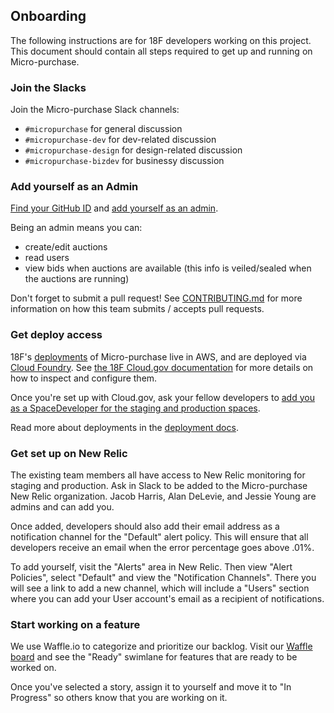 ## Onboarding

The following instructions are for 18F developers working on this project. This
document should contain all steps required to get up and running on
Micro-purchase.

### Join the Slacks

Join the Micro-purchase Slack channels:

* `#micropurchase` for general discussion
* `#micropurchase-dev` for dev-related discussion
* `#micropurchase-design` for design-related discussion
* `#micropurchase-bizdev` for businessy discussion

### Add yourself as an Admin

[Find your GitHub ID](http://caius.github.io/github_id/) and [add yourself as an
admin](../config/admins.yml).

Being an admin means you can:
* create/edit auctions
* read users
* view bids when auctions are available (this info is veiled/sealed when the
auctions are running)

Don't forget to submit a pull request! See
[CONTRIBUTING.md](../CONTRIBUTING.md) for more information on how this team submits
/ accepts pull requests.

### Get deploy access

18F's [deployments](http://12factor.net/codebase) of Micro-purchase live in AWS,
and are deployed via [Cloud Foundry](http://www.cloudfoundry.org). See [the 18F
Cloud.gov documentation](https://docs.cloud.gov) for more details on how to
inspect and configure them.

Once you're set up with Cloud.gov, ask your fellow developers to [add you as a
SpaceDeveloper for the staging and
production spaces](https://docs.cloud.gov/apps/managing-teammates/#give-roles-to-a-teammate).

Read more about deployments in the [deployment docs](deployment.md).

### Get set up on New Relic

The existing team members all have access to New Relic monitoring for staging
and production. Ask in Slack to be added to the Micro-purchase New Relic organization.
Jacob Harris, Alan DeLevie, and Jessie Young are admins and can add you.

Once added, developers should also add their email address as a notification
channel for the "Default" alert policy. This will ensure that all developers
receive an email when the error percentage goes above .01%.

To add yourself, visit the "Alerts" area in New Relic. Then view "Alert Policies",
select "Default" and view the "Notification Channels". There you will see a
link to add a new channel, which will include a "Users" section where you can
add your User account's email as a recipient of notifications.

### Start working on a feature

We use Waffle.io to categorize and prioritize our backlog. Visit our [Waffle
board](https://waffle.io/18F/micropurchase) and see the "Ready" swimlane for
features that are ready to be worked on.

Once you've selected a story, assign it to yourself and move it to "In Progress"
so others know that you are working on it.
